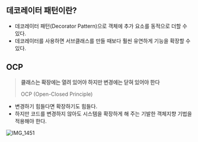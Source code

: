 ## 데코레이터 패턴이란?
- 데코레이터 패턴(Decorator Pattern)으로 객체에 추가 요소를 동적으로 더할 수 있다.
- 데코레이터를 사용하면 서브클래스를 만들 때보다 훨씬 유연하게 기능을 확장할 수 있다.

## OCP

> **클래스는 확장에는 열려 있어야 하지만 변경에는 닫혀 있어야 한다**
> 
> OCP (Open-Closed Principle)

- 변경하기 힘들다면 확장하기도 힘들다.
- 하지만 코드를 변경하지 않아도 시스템을 확장하게 해 주는 기발한 객체지향 기법을 적용해야 한다.

![IMG_1451](https://github.com/cyb9701/study-deeper/assets/59527787/a23164b9-38b5-4aeb-8093-7293f46787bb)
